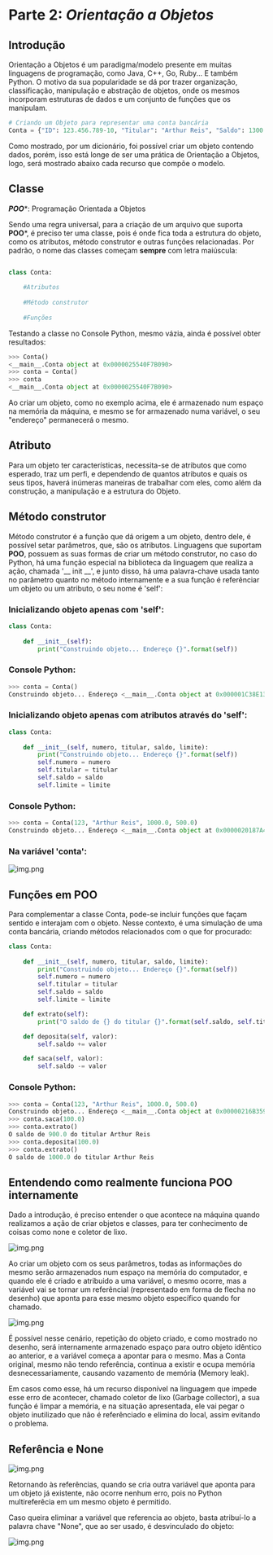 # Parte 2: ***Orientação a Objetos***

## Introdução

Orientação a Objetos é um paradigma/modelo presente em muitas linguagens de programação, como Java, C++, Go, Ruby... E também Python. O motivo da sua popularidade se dá por trazer organização, classificação, manipulação e abstração de objetos, onde os mesmos incorporam estruturas de dados e um conjunto de funções que os manipulam.

~~~python
# Criando um Objeto para representar uma conta bancária
Conta = {"ID": 123.456.789-10, "Titular": "Arthur Reis", "Saldo": 1300.0, "Limite": 10000.0}

~~~

Como mostrado, por um dicionário, foi possível criar um objeto contendo dados, porém, isso está longe de ser uma prática de Orientação a Objetos, logo, será mostrado abaixo cada recurso que compõe o modelo.

## Classe

***POO****: Programação Orientada a Objetos

Sendo uma regra universal, para a criação de um arquivo que suporta **POO***, é preciso ter uma classe, pois é onde fica toda a estrutura do objeto, como os atributos, método construtor e outras funções relacionadas.
Por padrão, o nome das classes começam **sempre** com letra maiúscula:

~~~python

class Conta:
    
    #Atributos
        
    #Método construtor
    
    #Funções

~~~

Testando a classe no Console Python, mesmo vázia, ainda é possível obter resultados:

~~~Python console session
>>> Conta()
<__main__.Conta object at 0x0000025540F7B090>
>>> conta = Conta()
>>> conta
<__main__.Conta object at 0x0000025540F7B090>
~~~

Ao criar um objeto, como no exemplo acima, ele é armazenado num espaço na memória da máquina, e mesmo se for armazenado numa variável, o seu "endereço" permanecerá o mesmo.

## Atributo

Para um objeto ter características, necessita-se de atributos que como esperado, traz um perfi, e dependendo de quantos atributos e quais os seus tipos, haverá inúmeras maneiras de trabalhar com eles, como além da construção, a manipulação e a estrutura do Objeto.

## Método construtor

Método construtor é a função que dá origem a um objeto, dentro dele, é possível setar parâmetros, que, são os atributos.
Linguagens que suportam **POO**, possuem as suas formas de criar um método construtor, no caso do Python, há uma função especial na biblioteca da linguagem que realiza a ação, chamada '__ init __', e junto disso, há uma palavra-chave usada tanto no parâmetro quanto no método internamente e a sua função é referênciar um objeto ou um atributo, o seu nome é 'self':

### Inicializando objeto apenas com 'self':

~~~python
class Conta:
    
    def __init__(self):
        print("Construindo objeto... Endereço {}".format(self))
~~~

### Console Python:

~~~Python console session
>>> conta = Conta()
Construindo objeto... Endereço <__main__.Conta object at 0x000001C38E13F650>
~~~

### Inicializando objeto apenas com atributos através do 'self':

~~~python
class Conta:
    
    def __init__(self, numero, titular, saldo, limite):
        print("Construindo objeto... Endereço {}".format(self))
        self.numero = numero
        self.titular = titular
        self.saldo = saldo
        self.limite = limite
~~~

### Console Python:

~~~Python console session
>>> conta = Conta(123, "Arthur Reis", 1000.0, 500.0)
Construindo objeto... Endereço <__main__.Conta object at 0x0000020187A46090>
~~~

### Na variável 'conta':

![img.png](imgs/img.png)

## Funções em POO

Para complementar a classe Conta, pode-se incluir funções que façam sentido e interajam com o objeto. Nesse contexto, é uma simulação de uma conta bancária, criando métodos relacionados com o que for procurado:

~~~python
class Conta:
    
    def __init__(self, numero, titular, saldo, limite):
        print("Construindo objeto... Endereço {}".format(self))
        self.numero = numero
        self.titular = titular
        self.saldo = saldo
        self.limite = limite

    def extrato(self):
        print("O saldo de {} do titular {}".format(self.saldo, self.titular))

    def deposita(self, valor):
        self.saldo += valor

    def saca(self, valor):
        self.saldo -= valor 
~~~

### Console Python:

~~~Python console session
>>> conta = Conta(123, "Arthur Reis", 1000.0, 500.0)
Construindo objeto... Endereço <__main__.Conta object at 0x00000216B359E750>
>>> conta.saca(100.0)
>>> conta.extrato()
O saldo de 900.0 do titular Arthur Reis
>>> conta.deposita(100.0)
>>> conta.extrato()
O saldo de 1000.0 do titular Arthur Reis
~~~

## Entendendo como realmente funciona POO internamente

Dado a introdução, é preciso entender o que acontece na máquina quando realizamos a ação de criar objetos e classes, para ter conhecimento de coisas como none e coletor de lixo.

![img.png](imgs/img2.png)

Ao criar um objeto com os seus parâmetros, todas as informações do mesmo serão armazenados num espaço na memória do computador, e quando ele é criado e atribuido a uma variável, o mesmo ocorre, mas a variável vai se tornar um referêncial (representado em forma de flecha no desenho) que aponta para esse mesmo objeto específico quando for chamado.

![img.png](imgs/img3.png)

É possível nesse cenário, repetição do objeto criado, e como mostrado no desenho, será internamente armazenado espaço para outro objeto idêntico ao anterior, e a variável começa a apontar para o mesmo.
Mas a Conta original, mesmo não tendo referência, continua a existir e ocupa memória desnecessariamente, causando vazamento de memória (Memory leak).

Em casos como esse, há um recurso disponível na linguagem que impede esse erro de acontecer, chamado coletor de lixo (Garbage collector), a sua função é limpar a memória, e na situação apresentada, ele vai pegar o objeto inutilizado que não é referênciado e elimina do local, assim evitando o problema.

## Referência e None

![img.png](imgs/img4.png)

Retornando às referências, quando se cria outra variável que aponta para um objeto já existente, não ocorre nenhum erro, pois no Python multireferêcia em um mesmo objeto é permitido.

Caso queira eliminar a variável que referencia ao objeto, basta atribuí-lo a palavra chave "None", que ao ser usado, é desvinculado do objeto:

![img.png](imgs/img5.png)